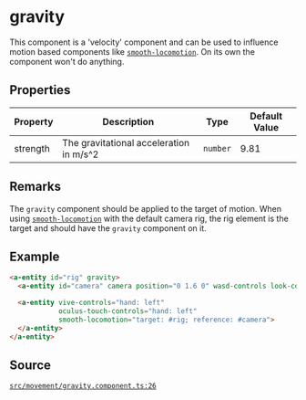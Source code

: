 # gravity
This component is a 'velocity' component and can be used to influence
motion based components like [`smooth-locomotion`](smooth-locomotion.component.md).
On its own the component won't do anything.

## Properties
| Property | Description | Type | Default Value |
|----------|-------------|------|---------------|
| strength | The gravitational acceleration in m/s^2 | `number` | 9.81 |


## Remarks
The `gravity` component should be applied to the target of motion.
When using [`smooth-locomotion`](smooth-locomotion.component.md) with the default camera rig,
the rig element is the target and should have the `gravity` component on it.

## Example
```HTML
<a-entity id="rig" gravity>
  <a-entity id="camera" camera position="0 1.6 0" wasd-controls look-controls></a-entity>

  <a-entity vive-controls="hand: left"
            oculus-touch-controls="hand: left"
            smooth-locomotion="target: #rig; reference: #camera">
  </a-entity>
</a-entity>
```

## Source
[`src/movement/gravity.component.ts:26`](https://github.com/mrxz/aframe-locomotion/blob/7d28051/src/movement/gravity.component.ts#L26)
